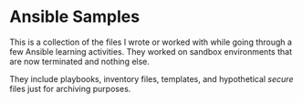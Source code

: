 # Ansible Samples

This is a collection of the files I wrote or worked with while going through a few Ansible learning activities. They worked on sandbox environments that are now terminated and nothing else.

They include playbooks, inventory files, templates, and hypothetical *secure* files just for archiving purposes.